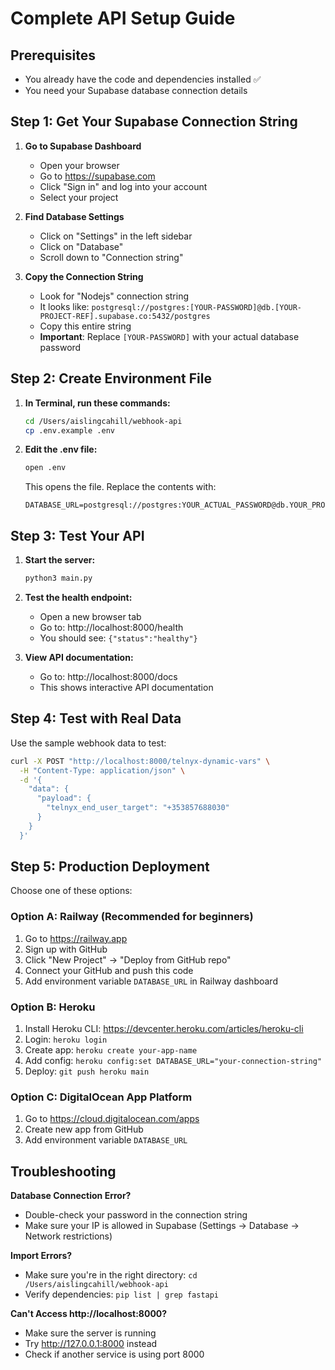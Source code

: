 # Complete API Setup Guide

## Prerequisites
- You already have the code and dependencies installed ✅
- You need your Supabase database connection details

## Step 1: Get Your Supabase Connection String

1. **Go to Supabase Dashboard**
   - Open your browser
   - Go to https://supabase.com
   - Click "Sign in" and log into your account
   - Select your project

2. **Find Database Settings**
   - Click on "Settings" in the left sidebar
   - Click on "Database"
   - Scroll down to "Connection string"

3. **Copy the Connection String**
   - Look for "Nodejs" connection string
   - It looks like: `postgresql://postgres:[YOUR-PASSWORD]@db.[YOUR-PROJECT-REF].supabase.co:5432/postgres`
   - Copy this entire string
   - **Important**: Replace `[YOUR-PASSWORD]` with your actual database password

## Step 2: Create Environment File

1. **In Terminal, run these commands:**
   ```bash
   cd /Users/aislingcahill/webhook-api
   cp .env.example .env
   ```

2. **Edit the .env file:**
   ```bash
   open .env
   ```

   This opens the file. Replace the contents with:
   ```
   DATABASE_URL=postgresql://postgres:YOUR_ACTUAL_PASSWORD@db.YOUR_PROJECT_REF.supabase.co:5432/postgres
   ```

## Step 3: Test Your API

1. **Start the server:**
   ```bash
   python3 main.py
   ```

2. **Test the health endpoint:**
   - Open a new browser tab
   - Go to: http://localhost:8000/health
   - You should see: `{"status":"healthy"}`

3. **View API documentation:**
   - Go to: http://localhost:8000/docs
   - This shows interactive API documentation

## Step 4: Test with Real Data

Use the sample webhook data to test:

```bash
curl -X POST "http://localhost:8000/telnyx-dynamic-vars" \
  -H "Content-Type: application/json" \
  -d '{
    "data": {
      "payload": {
        "telnyx_end_user_target": "+353857688030"
      }
    }
  }'
```

## Step 5: Production Deployment

Choose one of these options:

### Option A: Railway (Recommended for beginners)
1. Go to https://railway.app
2. Sign up with GitHub
3. Click "New Project" → "Deploy from GitHub repo"
4. Connect your GitHub and push this code
5. Add environment variable `DATABASE_URL` in Railway dashboard

### Option B: Heroku
1. Install Heroku CLI: https://devcenter.heroku.com/articles/heroku-cli
2. Login: `heroku login`
3. Create app: `heroku create your-app-name`
4. Add config: `heroku config:set DATABASE_URL="your-connection-string"`
5. Deploy: `git push heroku main`

### Option C: DigitalOcean App Platform
1. Go to https://cloud.digitalocean.com/apps
2. Create new app from GitHub
3. Add environment variable `DATABASE_URL`

## Troubleshooting

**Database Connection Error?**
- Double-check your password in the connection string
- Make sure your IP is allowed in Supabase (Settings → Database → Network restrictions)

**Import Errors?**
- Make sure you're in the right directory: `cd /Users/aislingcahill/webhook-api`
- Verify dependencies: `pip list | grep fastapi`

**Can't Access http://localhost:8000?**
- Make sure the server is running
- Try http://127.0.0.1:8000 instead
- Check if another service is using port 8000

